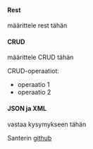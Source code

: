 #### Rest

määrittele rest tähän

#### CRUD

määrittele CRUD tähän

CRUD-operaatiot:

* operaatio 1
* operaatio 2

#### JSON ja XML

vastaa kysymykseen tähän

Santerin [github](https://github.com/Santeri2021)